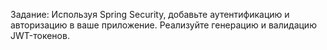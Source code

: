 Задание: Используя Spring Security, добавьте аутентификацию и авторизацию в ваше приложение. 
Реализуйте генерацию и валидацию JWT-токенов.